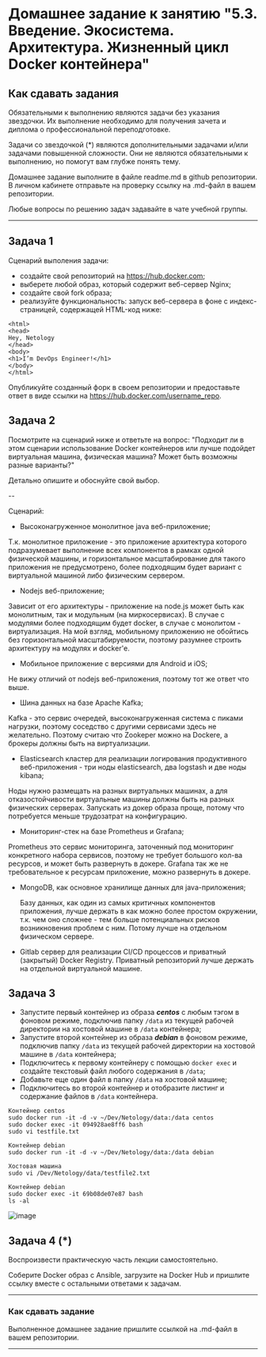 
# Домашнее задание к занятию "5.3. Введение. Экосистема. Архитектура. Жизненный цикл Docker контейнера"

## Как сдавать задания

Обязательными к выполнению являются задачи без указания звездочки. Их выполнение необходимо для получения зачета и диплома о профессиональной переподготовке.

Задачи со звездочкой (*) являются дополнительными задачами и/или задачами повышенной сложности. Они не являются обязательными к выполнению, но помогут вам глубже понять тему.

Домашнее задание выполните в файле readme.md в github репозитории. В личном кабинете отправьте на проверку ссылку на .md-файл в вашем репозитории.

Любые вопросы по решению задач задавайте в чате учебной группы.

---

## Задача 1

Сценарий выполения задачи:

- создайте свой репозиторий на https://hub.docker.com;
- выберете любой образ, который содержит веб-сервер Nginx;
- создайте свой fork образа;
- реализуйте функциональность:
запуск веб-сервера в фоне с индекс-страницей, содержащей HTML-код ниже:
```
<html>
<head>
Hey, Netology
</head>
<body>
<h1>I’m DevOps Engineer!</h1>
</body>
</html>
```
Опубликуйте созданный форк в своем репозитории и предоставьте ответ в виде ссылки на https://hub.docker.com/username_repo.

## Задача 2

Посмотрите на сценарий ниже и ответьте на вопрос:
"Подходит ли в этом сценарии использование Docker контейнеров или лучше подойдет виртуальная машина, физическая машина? Может быть возможны разные варианты?"

Детально опишите и обоснуйте свой выбор.

--

Сценарий:

- Высоконагруженное монолитное java веб-приложение;

Т.к. монолитное приложение - это приложение архитектура которого подразумевает выполнение всех компонентов в рамках одной физической машины, и горизонтальное масштабирование для такого приложения не предусмотрено, более подходящим будет вариант с виртуальной машиной либо физическим сервером.

- Nodejs веб-приложение;

Зависит от его архитектуры - приложение на node.js может быть как монолитным, так и модульным (на миркосервисах). В случае с модулями более подходящим будет docker, в случае с монолитом - виртуализация. На мой взгляд, мобильному приложению не обойтись без горизонтальной масштабируемости, поэтому разумнее строить архитектуру на модулях и docker'е.

- Мобильное приложение c версиями для Android и iOS;

Не вижу отличий от nodejs веб-приложения, поэтому тот же ответ что выше.

- Шина данных на базе Apache Kafka;

Kafka - это сервис очередей, высоконагруженная система c пиками нагрузки, поэтому соседство с другими сервисами здесь не желательно. Поэтому считаю что Zookeper можно на Dockere, а брокеры должны быть на виртуализации.

- Elasticsearch кластер для реализации логирования продуктивного веб-приложения - три ноды elasticsearch, два logstash и две ноды kibana;

Ноды нужно размещать на разных виртуальных машинах, а для отказостойчивости виртуальные машины должны быть на разных физических серверах.
Запускать из докер образа проще, потому что потребуется меньше трудозатрат на конфигурацию.

- Мониторинг-стек на базе Prometheus и Grafana;

Prometheus это сервис мониторинга, заточенный под мониторинг конкретного набора сервисов, поэтому не требует большого кол-ва ресурсов, и может быть развернуть в докере.
Grafana так же не требовательное к ресурсам приложение, можно развернуть в докере.

- MongoDB, как основное хранилище данных для java-приложения;

  Базу данных, как один из самых критичных компонентов приложения, лучше держать в как можно более простом окружении, т.к. чем оно сложнее - тем больше потенциальных рисков возникновения проблем с ним. Потому лучше на отдельном физическом сервере. 

- Gitlab сервер для реализации CI/CD процессов и приватный (закрытый) Docker Registry.
Приватный репозиторий лучше держать на отдельной виртуальной машине.

## Задача 3

- Запустите первый контейнер из образа ***centos*** c любым тэгом в фоновом режиме, подключив папку ```/data``` из текущей рабочей директории на хостовой машине в ```/data``` контейнера;
- Запустите второй контейнер из образа ***debian*** в фоновом режиме, подключив папку ```/data``` из текущей рабочей директории на хостовой машине в ```/data``` контейнера;
- Подключитесь к первому контейнеру с помощью ```docker exec``` и создайте текстовый файл любого содержания в ```/data```;
- Добавьте еще один файл в папку ```/data``` на хостовой машине;
- Подключитесь во второй контейнер и отобразите листинг и содержание файлов в ```/data``` контейнера.

```
Контейнер centos
sudo docker run -it -d -v ~/Dev/Netology/data:/data centos
sudo docker exec -it 094928ae8ff6 bash 
sudo vi testfile.txt

Контейнер debian
sudo docker run -it -d -v ~/Dev/Netology/data:/data debian

Хостовая машина
sudo vi /Dev/Netology/data/testfile2.txt

Контейнер debian
sudo docker exec -it 69b08de07e87 bash
ls -al
```
![image](https://user-images.githubusercontent.com/48878229/144739010-3e0814a2-c9f4-4c24-84a9-ae94fc0e15d2.png)




## Задача 4 (*)

Воспроизвести практическую часть лекции самостоятельно.

Соберите Docker образ с Ansible, загрузите на Docker Hub и пришлите ссылку вместе с остальными ответами к задачам.


---

### Как cдавать задание

Выполненное домашнее задание пришлите ссылкой на .md-файл в вашем репозитории.

---
